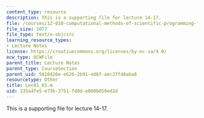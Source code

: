 ```yaml
---
content_type: resource
description: This is a supporting file for lecture 14-17.
file: /courses/12-010-computational-methods-of-scientific-programming-fall-2011/335a4fe5e73b3751fd0de060b850ed2d_Lec01_01.m
file_size: 1077
file_type: text/x-objcsrc
learning_resource_types:
- Lecture Notes
license: https://creativecommons.org/licenses/by-nc-sa/4.0/
ocw_type: OCWFile
parent_title: Lecture Notes
parent_type: CourseSection
parent_uid: 5816426e-e626-2b91-ed6f-aec27f48aba8
resourcetype: Other
title: Lec01_01.m
uid: 335a4fe5-e73b-3751-fd0d-e060b850ed2d
---
```

This is a supporting file for lecture 14-17.